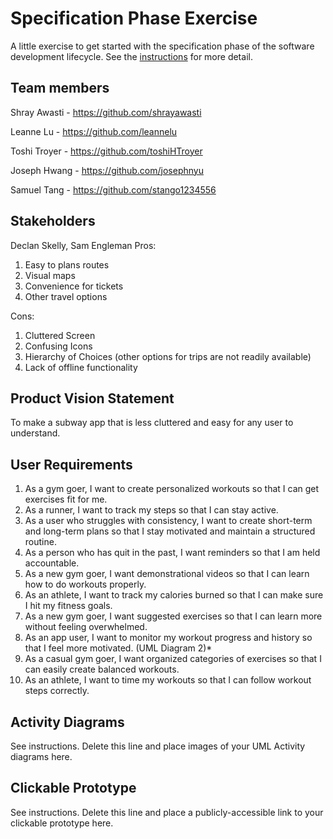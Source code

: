 # Specification Phase Exercise

A little exercise to get started with the specification phase of the software development lifecycle. See the [instructions](instructions.md) for more detail.

## Team members

Shray Awasti - https://github.com/shrayawasti

Leanne Lu - https://github.com/leannelu

Toshi Troyer - https://github.com/toshiHTroyer

Joseph Hwang - https://github.com/josephnyu

Samuel Tang - https://github.com/stango1234556

## Stakeholders

Declan Skelly, Sam Engleman 
Pros: 
1) Easy to plans routes 
2) Visual maps
3) Convenience for tickets
4) Other travel options 

Cons: 
1) Cluttered Screen
2) Confusing Icons
3) Hierarchy of Choices (other options for trips are not readily available)
4) Lack of offline functionality 

## Product Vision Statement

To make a subway app that is less cluttered and easy for any user to understand. 

## User Requirements

1) As a gym goer, I want to create personalized workouts so that I can get exercises fit for me.
2) As a runner, I want to track my steps so that I can stay active.
3) As a user who struggles with consistency, I want to create short-term and long-term plans so that I stay motivated and maintain a structured routine. 
4) As a person who has quit in the past, I want reminders so that I am held accountable.
5) As a new gym goer, I want demonstrational videos so that I can learn how to do workouts properly.
6) As an athlete, I want to track my calories burned so that I can make sure I hit my fitness goals.
7) As a new gym goer, I want suggested exercises so that I can learn more without feeling overwhelmed.
8) As an app user, I want to monitor my workout progress and history so that I feel more motivated. (UML Diagram 2)* 
9) As a casual gym goer, I want organized categories of exercises so that I can easily create balanced workouts.
10) As an athlete, I want to time my workouts so that I can follow workout steps correctly.

## Activity Diagrams

See instructions. Delete this line and place images of your UML Activity diagrams here.

## Clickable Prototype

See instructions. Delete this line and place a publicly-accessible link to your clickable prototype here.
